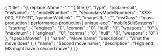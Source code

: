 {
  "title" : "{{ replace .Name "-" " " | title }}",
  "type" : "mobile-suit",
  "msName" : "",
  "modelNumber" : "",
  "secondaryModelNumbers" : "XXX-000, YYY-111",
  "gundamWikiLink" : "",
  "imageURL" : "",
  "msClass" : "mass-production | performance-production | unique-ace",
  "mobileSuitSystems" : {
    "starting" : { "engines" : "0",
                   "comms" : "0",
                   "hull" : "0",
                   "weapons" : "0" },
    "maximum" : { "engines" : "0",
                  "comms" : "0",
                  "hull" : "0",
                  "weapons" : "0" }
  },
  "specialMoves" : [
    { "name" : "Move name",
      "description" : "What the move does" },
    { "name" : "Second move name",
      "description" : "High end MS might have a second move" }
  ]
}
